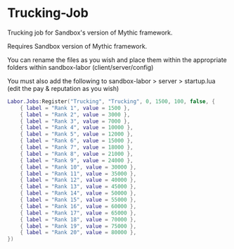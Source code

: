 # Trucking-Job

Trucking job for Sandbox's version of Mythic framework.

Requires Sandbox version of Mythic framework.

You can rename the files as you wish and place them within the appropriate folders within sandbox-labor (client/server/config)

You must also add the following to sandbox-labor > server > startup.lua (edit the pay & reputation as you wish)

```lua
Labor.Jobs:Register("Trucking", "Trucking", 0, 1500, 100, false, {
    { label = "Rank 1", value = 1500 },
    { label = "Rank 2", value = 3000 },
    { label = "Rank 3", value = 7000 },
    { label = "Rank 4", value = 10000 },
    { label = "Rank 5", value = 12000 },
    { label = "Rank 6", value = 15000 },
    { label = "Rank 7", value = 18000 },
    { label = "Rank 8", value = 21000 },
    { label = "Rank 9", value = 24000 },
    { label = "Rank 10", value = 30000 },
    { label = "Rank 11", value = 35000 },
    { label = "Rank 12", value = 40000 },
    { label = "Rank 13", value = 45000 },
    { label = "Rank 14", value = 50000 },
    { label = "Rank 15", value = 55000 },
    { label = "Rank 16", value = 60000 },
    { label = "Rank 17", value = 65000 },
    { label = "Rank 18", value = 70000 },
    { label = "Rank 19", value = 75000 },
    { label = "Rank 20", value = 80000 },
})
